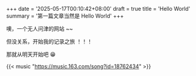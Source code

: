 +++
date = '2025-05-17T00:10:42+08:00'
draft = true
title = 'Hello World'
summary = '第一篇文章当然是 Hello World'
+++

噢，一个无人问津的网站 ~~

但没关系，开始我的记录之旅 ！！！

那就从明天开始吧 😁

{{< music "https://music.163.com/song?id=18762434" >}}
